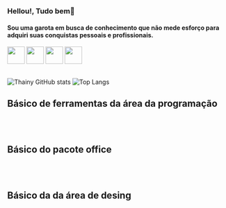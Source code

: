 ### Hellou!, Tudo bem🤗
#### Sou uma garota em busca de conhecimento que não mede esforço para adquiri suas conquistas pessoais e profissionais.

<div> 
  <a href="https://www.linkedin.com/in/taine-stefane-silva-pereira-0aa65725b/" target="_blank"><img height="40em" src="https://cdn.jsdelivr.net/gh/devicons/devicon/icons/linkedin/linkedin-original.svg"/></a>
   <a href="https://tainestefaneret.wixsite.com/meu-portfolio" target="_blank"><img height="40em" src="https://lh3.googleusercontent.com/pw/AIL4fc_0UUg43FVmJgRNZpY_-R3sruEDe5yMK1N6Tu21O8qETrzIezIWc7mOljD3_BbbmDGk44eOt9vAo5ApX5VTziRffdpdn9c1fG9wMx0VRZ4gNSeRFYW6sjZTnmTZ2BkUirH2xojEzbQ62GFSZLH6kyw0X3SYFZtZ5tVRGsdgoLCHwT-qRAgmTt0tGX68GOT3eM-n76XLFrvX0Ox-9q4SbgvodMTbMEVaMfDcwGMqEnDseRpoy81HTfWaJOn2NtoqlNJe19Dv_W8478IW_jT-bqb_kLkBFgfz40d9kKWvLz7yeLNW73BiQ7S7_WstwxGQIms7KPkKQ_KJXwCW95Io2hk8SFrBzw593SKeVO8txCUWuNOa1ujXUCE3kskJbCilexxgAvhA1mSrzAJxvvAh-l6XXfxSCxEscyiYPNc3ja2G9yyN-vORrt2TZCI_XkIOvcaM1KEkIlJHYF1zCimrEikWOB7sted1AiOyOH80YuoTZcUad9JkRZHEpTuVBidD1Jm8fyHrOq6iIleTKBasXE4O3k9KwA314lPsn-1wbYtNpJsNTvj-OIPy5fIoWaZbIfKXz8BCNubkjhJgVN2K9Cr1ygIJlT6AoewH_Y0RzlazeD_2GFfTuJDdWpouoU9TUjfguBBkzmoL9CyvS7QrNFXB7ek12RENMptdm8N5dKdzz95jHc2CCvgp5qNzm9LPdjdWj7hUd8FOiETOpXa3c1BHNv1KXvlZxA7w_4LORt7aeG4P7CFpNVFMoKRJygFLg-SbU4ErdXu5ApqDKZLxfoYhlTD4gNW8EX7dir6b9r4Qezi-k4feN1pMfukTGyN00y2AycBfpn7oTAf1g_zq63H0_0Eq-X4tOO5SlbjKiuGgJg9iZ0NYZLNG7KDzL0OopVmDoQ13054zOqWDkDPnvIAu_xQ131Ek83AeoPBXz3odwzoyUdw8ixDY2NYL77iRFFYjmiBvplmByXYPEjvW3bY=w512-h512-s-no?authuser=2"/></a>
<a href="https://www.instagram.com/thainy_stefany/" target="_blank"><img height="40em" src="https://lh3.googleusercontent.com/pw/AIL4fc9wvtzXGV5y72dgaq-MkkD6CSXJuqTEyGnCQSqvQL_oQAEVmB3c_ZddAyeLdE0pX7XaqoAvv8UWyAXAlI4KZqoXyv6JqSO7Ymq33jHAEXRJL7qc2rqUspI4rQn3NCpd3fu2gUZDLBxvBzaXTQPNkzS_b2s1OHEKAr2oDHRK6d_p1FhP2dUcMYmzk5CWVOVzUmgJoQh-y8u7i_TaFTqV32zd9ocBx8YIIFw-DPRZ4a3y37aK50x1O0dDyAHou3IvEr8ZfayDurlkJ92yQeNa_Rlv5vCcu9HkRab_HfayHByc5AaDrWBatBq0zjTptXdCoY5HQf-au-KXv0W6KohoCUJjTiNkrQR-blMoymfat0UdrT8cY0fFsJ6cSq_4GpUudA60edlIoOy9hPGUWcHBo_oPVThAYT0wpGrckLOq8sKcSZGda8PPBKxJlW4SrS2xAw1EL6v67_BdYkatkPpaq7iL3IobCCfi30DtXYa-Jraqdn21zPkAFGoj8Tjx9xkqje4U3ZgGtUAOUm1h1gDSuDHw_QHX0WzI8gWmk8mdtfMTH5Wf2dK-34o8phQgzH1rdjohlg83nup5D55QsQfu0UjZx1TUtNEpmLmxLNNLZTfWhtcWhzoY_8ndhEpc5uwk9WuPFYBtH9MLmVN6AYM4lgfaLcphO7DO5y5wgU73J0d42oU6V_M3HwXtjOG8FxVGiwMXkct_I2Rx698PUje0RmSNg-wLvhHIBePbUbvcWS1sbTikq-FMM92bA1WsD9Bmmc2wvwoGKiePpmST6pHgL7aCbAKcFM5O6qjhLlDDbSFwkySyKVVVuhs1r9fZd2pA-b274Oj1jtsNsw0l6U4Kf3wkndmGW6bGLkXRdEStHBgW3Uwzzl4oBCVQEEJGxrNx3JozQ-cbv_qIMyEYB19O0hfGGYp-tzvtu60mSH5pFEdM1Vcnvl8u0iR4cMH3C2bBoI06iXw4H0_27StRFEiWpbI=w512-h512-s-no?authuser=2"/></a>
<a href="https://www.youtube.com/@AraraMultiMusic" target="_blank"><img height="40em" src="https://lh3.googleusercontent.com/pw/AIL4fc9-9FZjYaGxqjsPFNkzP8rd-yhP20YKNbdHuYz_9OlN0BstkMrAECsdJdGK7ePYIY7g2pRoXIaUO8rGRBQ2cctPV05l0IoROW4KXVHvL0Y6fh_MjmxAlrX9HI8X7V5KSQe82-KOAZoYLWP3Jy3z4Cqwo87bowR8AkkedNdZnmtJT57uGZjuIztJqeAIeI9qDAumg6CTWn5SutSLJL5Li6UaKmkWafd5s4B5OaOXqSGkubIAdlRMd9MNLlO-ZFwbEsqz2EE6SENDaugGnL7A-0aZHynLU_CrmYRs2LItLoAC9BbgtMP3JkOG-Igs2NPFT30dTxF4hXrVpPHtUh1n38rDGiY9oJ1e2Ed1CzYtS1CgPWDVS4GEzh8EaMwApdRdDCHUJ3ObK62cPEjSxfBm4YBzNOW5WqtTYg6LCGSemeAxoQ1zSTNuYzTxyLVGTZdTYJXPiHa2U9bg0IaBZbmYzh0AZQNTHauJxqBN4aw_zDH21CSCfF_mhNrak8Xb5375D0XMKD3qcEbWRcfpl9l0CF0YrTNuorUod3YTkgLmTOqvrqznjvwqxFXojOcr22dxgUxK24g8LH41AGlw9L63RUzbyyRr6BWPhKkYUEZL_NKD6Cdr2YgNK01r9AktkeNHBKe5YoWOQ6082qKj9TSp6Hbpxl89IZUxNuaeDjL-iEUoqFyjWzWU_3-tKtuh17GQHzd6TjF1FfdsGs91-0Bt6KjGK6BQWRc2swRMtMWLRvgwSmPoN6xGfe23JssyDL8lssY7GYmfyhs8ySyNFWTkYE9yGjwUmBa_uZedwLr2kRonulg93QbKH5l3UwITFdyLugzNne8eCI5NsRo5_ILulRMDDk2Yp12oLY_2F9VCnerOXpL5cVrN5gEqnc1rpMz0eb5rQI_rMgT2hOPqPOs61X82v5myYOkoAiZUGASPfCetemlD2fnKTmGlgYBvHE_j-LmOF79cfLobViP8xsOl01c=w512-h512-s-no?authuser=2"/></a>
</div>

##
![Thainy GitHub stats](https://github-readme-stats.vercel.app/api?username=EstrelaCoroada&show_icons=true&theme=radical)
![Top Langs](https://github-readme-stats.vercel.app/api/top-langs/?username=EstrelaCoroada&show_icons=true&theme=radical)

## Básico de ferramentas da área da programação

<div style=``display: inline_block><br/>
<img align= ''center'' alt=''html5'' src= "https://img.shields.io/badge/HTML5-E34F26?style=for-the-badge&logo=html5&logoColor=white">
<img align= ''center'' alt=''css3'' src= "https://img.shields.io/badge/CSS3-1572B6?style=for-the-badge&logo=css3&logoColor=white">
<img align= ''center'' alt=''css3'' src= "https://img.shields.io/badge/JavaScript-323330?style=for-the-badge&logo=javascript&logoColor=F7DF1E"></div>

## Básico do pacote office

<div style=``display: inline_block><br/>
<img align= ''center'' alt=''html5'' src= "https://img.shields.io/badge/Microsoft_Word-2B579A?style=for-the-badge&logo=microsoft-word&logoColor=white">
<img align= ''center'' alt=''css3'' src= "https://img.shields.io/badge/Microsoft_PowerPoint-B7472A?style=for-the-badge&logo=microsoft-powerpoint&logoColor=white">
</div>

## Básico da  da área de desing

<div style=``display: inline_block><br/>
<img align= ''center'' alt=''html5'' src= "https://img.shields.io/badge/Adobe%20Photoshop-31A8FF?style=for-the-badge&logo=Adobe%20Photoshop&logoColor=black">
<img align= ''center'' alt=''css3'' src= "https://img.shields.io/badge/blender-%23F5792A.svg?style=for-the-badge&logo=blender&logoColor=white">
<img align= ''center'' alt=''css3'' src= "https://img.shields.io/badge/Canva-%2300C4CC.svg?&style=for-the-badge&logo=Canva&logoColor=white">

